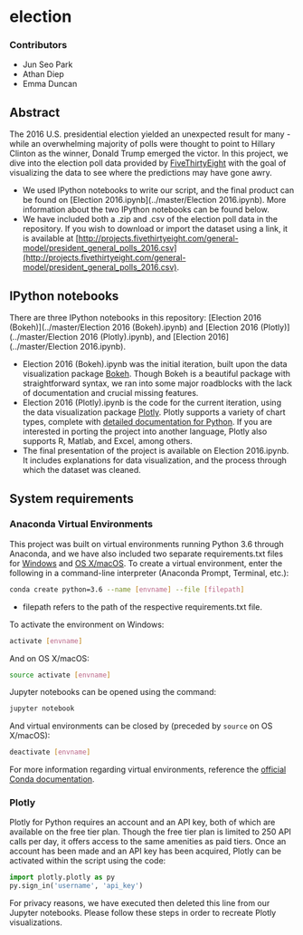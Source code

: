 # election

### Contributors
+ Jun Seo Park
+ Athan Diep
+ Emma Duncan

## Abstract
The 2016 U.S. presidential election yielded an unexpected result for many - while an overwhelming majority of polls were thought to point to Hillary Clinton as the winner, Donald Trump emerged the victor. In this project, we dive into the election poll data provided by [FiveThirtyEight](https://projects.fivethirtyeight.com/2016-election-forecast/) with the goal of visualizing the data to see where the predictions may have gone awry. 
+ We used IPython notebooks to write our script, and the final product can be found on [Election 2016.ipynb](../master/Election 2016.ipynb). More information about the two IPython notebooks can be found below.
+ We have included both a .zip and .csv of the election poll data in the repository. If you wish to download or import the dataset using a link, it is available at [http://projects.fivethirtyeight.com/general-model/president_general_polls_2016.csv](http://projects.fivethirtyeight.com/general-model/president_general_polls_2016.csv).

## IPython notebooks
There are three IPython notebooks in this repository: [Election 2016 (Bokeh)](../master/Election 2016 (Bokeh).ipynb) and [Election 2016 (Plotly)](../master/Election 2016 (Plotly).ipynb), and [Election 2016](../master/Election 2016.ipynb).
+ Election 2016 (Bokeh).ipynb was the initial iteration, built upon the data visualization package [Bokeh](http://bokeh.pydata.org/en/latest/#). Though Bokeh is a beautiful package with straightforward syntax, we ran into some major roadblocks with the lack of documentation and crucial missing features.
+ Election 2016 (Plotly).ipynb is the code for the current iteration, using the data visualization package [Plotly](https://plot.ly). Plotly supports a variety of chart types, complete with [detailed documentation for Python](https://plot.ly/python/). If you are interested in porting the project into another language, Plotly also supports R, Matlab, and Excel, among others.
+ The final presentation of the project is available on Election 2016.ipynb. It includes explanations for data visualization, and the process through which the dataset was cleaned.

## System requirements
### Anaconda Virtual Environments
This project was built on virtual environments running Python 3.6 through Anaconda, and we have also included two separate requirements.txt files for [Windows](..blob/master/requirements_windows.txt) and [OS X/macOS](..blob/master/requirements_mac.txt).
To create a virtual environment, enter the following in a command-line interpreter (Anaconda Prompt, Terminal, etc.):
```sh
conda create python=3.6 --name [envname] --file [filepath]
```
+ filepath refers to the path of the respective requirements.txt file.

To activate the environment on Windows:
```sh
activate [envname]
```
And on OS X/macOS:
```sh
source activate [envname]
```
Jupyter notebooks can be opened using the command:
```sh
jupyter notebook
```
And virtual environments can be closed by (preceded by `source` on OS X/macOS):
```sh
deactivate [envname]
```
For more information regarding virtual environments, reference the [official Conda documentation](https://conda.io/docs/using/envs.html).

### Plotly
Plotly for Python requires an account and an API key, both of which are available on the free tier plan. Though the free tier plan is limited to 250 API calls per day, it offers access to the same amenities as paid tiers.
Once an account has been made and an API key has been acquired, Plotly can be activated within the script using the code:
```python
import plotly.plotly as py
py.sign_in('username', 'api_key')
```
For privacy reasons, we have executed then deleted this line from our Jupyter notebooks. Please follow these steps in order to recreate Plotly visualizations.
